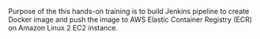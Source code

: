 Purpose of the this hands-on training is to build Jenkins pipeline to create Docker image and push the image to AWS Elastic Container Registry (ECR) on Amazon Linux 2 EC2 instance.
